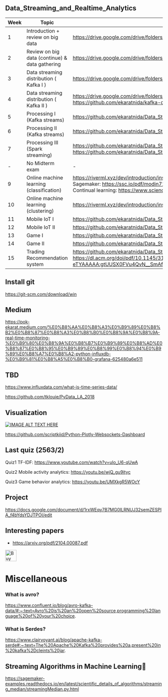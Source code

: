 ## Data_Streaming_and_Realtime_Analytics
| Week  |  Topic | Materials Link |
| ----  |  ---- | ---- |
| 1     |     Introduction + review on big data  | https://drive.google.com/drive/folders/1pCP8i125ZpJEwhxtUQFqxcTLwWE1um-5?usp=sharing |
| 2     |     Review on big data (continue) & data gathering | https://drive.google.com/drive/folders/1pCP8i125ZpJEwhxtUQFqxcTLwWE1um-5?usp=sharing |
| 3     |     Data streaming distribution ( Kafka I ) | https://drive.google.com/drive/folders/1C-mIez_Mc0i1tjGtxDFuJSRujNnh6qoG?usp=sharing |
| 4     |     Data streaming distribution ( Kafka II ) | https://drive.google.com/drive/folders/1rc0S6aT-jAXDY4qahIJTDDI0w4jsqTZm?usp=sharing https://github.com/ekaratnida/kafka-connect |
| 5     |     Processing I (Kafka streams) | https://github.com/ekaratnida/Data_Streaming_and_Realtime_Analytics/tree/main/Week03 |
| 6     |     Processing II (Kafka streams) | https://github.com/ekaratnida/Data_Streaming_and_Realtime_Analytics/tree/main/Week04 |
| 7     |     Processing III (Spark streaming) | https://github.com/ekaratnida/Data_Streaming_and_Realtime_Analytics/tree/main/Week06/pyspark https://github.com/ekaratnida/Data_Streaming_and_Realtime_Analytics/blob/main/Week07/Week7_twitter.ipynb |
| -     |     No Midterm exam  | - |
| 9     |     Online machine learning (classification) | https://riverml.xyz/dev/introduction/installation/ </br> Sagemaker: https://ssc.io/pdf/modin711s.pdf </br> Continual learning: https://www.sciencedirect.com/science/article/pii/S0893608019300231 |
| 10    |     Online machine learning (clustering) | https://riverml.xyz/dev/introduction/installation/ |
| 11    |     Mobile IoT I | https://github.com/ekaratnida/Data_Streaming_and_Realtime_Analytics/tree/main/Week05 |
| 12    |     Mobile IoT II | https://github.com/ekaratnida/Data_Streaming_and_Realtime_Analytics/tree/main/Week08 (Quiz II) |
| 13    |     Game I | https://github.com/ekaratnida/Data_Streaming_and_Realtime_Analytics/tree/main/Week10 |
| 14    |     Game II | https://github.com/ekaratnida/Data_Streaming_and_Realtime_Analytics/tree/main/Week10 |
| 15    |     Trading </br> Recommendation system | https://github.com/ekaratnida/Data_Streaming_and_Realtime_Analytics/tree/main/Week14 (Quiz III) </br> https://dl.acm.org/doi/pdf/10.1145/3132847.3133163?casa_token=hZ-azg6-eTYAAAAA:gtUUSX0FVu4QvN__SmAfL99x4lB2onSxR_S8f1qkbY8V6LY_EwSypym6pRCXKj_ZFxVRL2VLmAcdCg |

## Install git

https://git-scm.com/download/win

## Medium

https://pok-ekarat.medium.com/%E0%B8%AA%E0%B8%A3%E0%B9%89%E0%B8%B2%E0%B8%87%E0%B8%A3%E0%B8%B0%E0%B8%9A%E0%B8%9A-real-time-monitoring-%E0%B9%80%E0%B8%9A%E0%B8%B7%E0%B9%89%E0%B8%AD%E0%B8%87%E0%B8%95%E0%B9%89%E0%B8%99%E0%B8%94%E0%B9%89%E0%B8%A7%E0%B8%A2-python-influxdb-%E0%B9%81%E0%B8%A5%E0%B8%B0-grafana-625480a6e511

## TBD

https://www.influxdata.com/what-is-time-series-data/

https://github.com/tklouie/PyData_LA_2018

## Visualization

[![IMAGE ALT TEXT HERE](https://img.youtube.com/vi/xr2n_q1yw5Q/0.jpg)](https://www.youtube.com/watch?v=xr2n_q1yw5Q)

https://github.com/scriptkiid/Python-Plotly-Websockets-Dashboard

## Last quiz (2563/2)

Quiz1 TF-IDF: https://www.youtube.com/watch?v=ulo_U6-qUwA

Quiz2 Mobile activity analytics: https://youtu.be/wjQ_gu9ityc

Quiz3 Game behavior analytics: https://youtu.be/UMXkgR5WOcY

## Project
https://docs.google.com/document/d/1rxWEqy7B7MG0ILRNUJ32semZESPlA_f4bYdsYDJTPOI/edit

## Interesting papers
- https://arxiv.org/pdf/2104.00087.pdf

<a href='https://ko-fi.com/E1E46KZ4T' target='_blank'><img height='36' style='border:0px;height:36px;' src='https://cdn.ko-fi.com/cdn/kofi1.png?v=3' border='0' alt='Buy Me a Coffee at ko-fi.com' /></a>

# Miscellaneous
### What is avro? 
https://www.confluent.io/blog/avro-kafka-data/#:~:text=Avro%20is%20an%20open%20source,programming%20language%20of%20your%20choice.
### What is Serdes?
https://www.clairvoyant.ai/blog/apache-kafka-serde#:~:text=The%20Apache%20Kafka%20provides%20a,present%20in%20kafka%2Dcleints%20jar.

## Streaming Algorithms in Machine Learning
https://sagemaker-examples.readthedocs.io/en/latest/scientific_details_of_algorithms/streaming_median/streamingMedian.py.html

